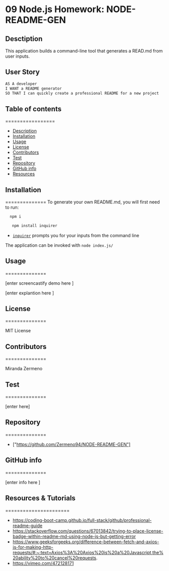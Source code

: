# 09 Node.js Homework: NODE-README-GEN

## Desctiption

This application builds a command-line tool that generates a READ.md from user inputs.


## User Story

```md
AS A developer
I WANT a README generator
SO THAT I can quickly create a professional README for a new project
```

## Table of contents
=================

   * [Description](#Description)
   * [Installation](#Installation)
   * [Usage](#Usage)
   * [License](#License)
   * [Contributors](#Contributors)
   * [Test](#Test)
   * [Repository](#Repository)
   * [GitHub info](#GitHub)
   * [Resources](#Resources)


## Installation 
==============
To generate your own README.md, you will first need to run: 

```bash
  npm i
``` 
```bash
   npm install inquirer
```
* [`inquirer`](https://www.npmjs.com/package/inquirer) prompts you for your inputs from the command line

The application can be invoked with `node index.js/` 

## Usage
==============

[enter screencastify demo here ]

[enter explantion here ]

## License 
==============

 MIT License 

## Contributors 
==============

Miranda Zermeno

## Test
==============

[enter here]

## Repository
==============

* ["https://github.com/Zermeno94/NODE-README-GEN"]


## GitHub info
==============

[enter info here ]

## Resources & Tutorials
======================

* https://coding-boot-camp.github.io/full-stack/github/professional-readme-guide
* https://stackoverflow.com/questions/67013842/trying-to-place-license-badge-within-readme-md-using-node-js-but-getting-error
* https://www.geeksforgeeks.org/difference-between-fetch-and-axios-js-for-making-http-requests/#:~:text=Axios%3A%20Axios%20is%20a%20Javascript,the%20ability%20to%20cancel%20requests.
* https://vimeo.com/472128171

